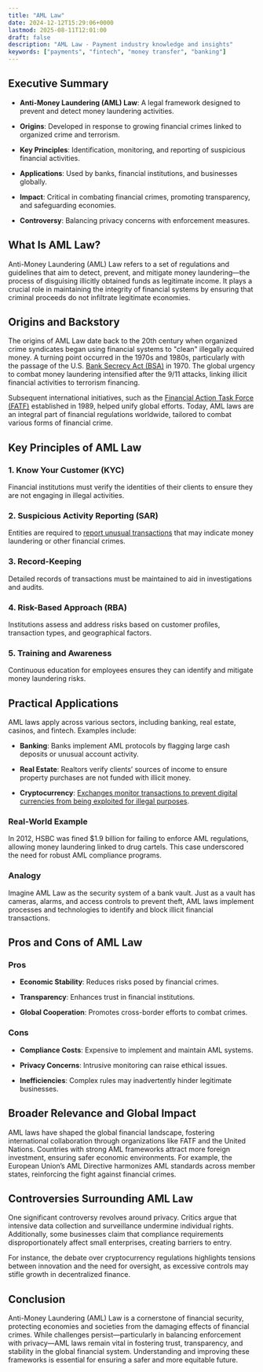 ```yaml
---
title: "AML Law"
date: 2024-12-12T15:29:06+0000
lastmod: 2025-08-11T12:01:00
draft: false
description: "AML Law - Payment industry knowledge and insights"
keywords: ["payments", "fintech", "money transfer", "banking"]
---
```


## Executive Summary

- **Anti-Money Laundering (AML) Law**: A legal framework designed to prevent and detect money laundering activities.

- **Origins**: Developed in response to growing financial crimes linked to organized crime and terrorism.

- **Key Principles**: Identification, monitoring, and reporting of suspicious financial activities.

- **Applications**: Used by banks, financial institutions, and businesses globally.

- **Impact**: Critical in combating financial crimes, promoting transparency, and safeguarding economies.

- **Controversy**: Balancing privacy concerns with enforcement measures.

## What Is AML Law?

Anti-Money Laundering (AML) Law refers to a set of regulations and guidelines that aim to detect, prevent, and mitigate money laundering—the process of disguising illicitly obtained funds as legitimate income. It plays a crucial role in maintaining the integrity of financial systems by ensuring that criminal proceeds do not infiltrate legitimate economies.

## Origins and Backstory

The origins of AML Law date back to the 20th century when organized crime syndicates began using financial systems to "clean" illegally acquired money. A turning point occurred in the 1970s and 1980s, particularly with the passage of the U.S. [Bank Secrecy Act (BSA)](https://faisalkhanllc.xyz/resources/payments-wiki/b/bank-secrecy-act/) in 1970. The global urgency to combat money laundering intensified after the 9/11 attacks, linking illicit financial activities to terrorism financing.

Subsequent international initiatives, such as the [Financial Action Task Force (FATF)](https://faisalkhanllc.xyz/resources/payments-wiki/f/fatf/) established in 1989, helped unify global efforts. Today, AML laws are an integral part of financial regulations worldwide, tailored to combat various forms of financial crime.

## Key Principles of AML Law

### 1. Know Your Customer (KYC)

Financial institutions must verify the identities of their clients to ensure they are not engaging in illegal activities.

### 2. Suspicious Activity Reporting (SAR)

Entities are required to [report unusual transactions](https://faisalkhanllc.xyz/resources/payments-wiki/s/suspicious-activity-report-sar/) that may indicate money laundering or other financial crimes.

### 3. Record-Keeping

Detailed records of transactions must be maintained to aid in investigations and audits.

### 4. Risk-Based Approach (RBA)

Institutions assess and address risks based on customer profiles, transaction types, and geographical factors.

### 5. Training and Awareness

Continuous education for employees ensures they can identify and mitigate money laundering risks.

## Practical Applications

AML laws apply across various sectors, including banking, real estate, casinos, and fintech. Examples include:

- **Banking**: Banks implement AML protocols by flagging large cash deposits or unusual account activity.

- **Real Estate**: Realtors verify clients’ sources of income to ensure property purchases are not funded with illicit money.

- **Cryptocurrency**: [Exchanges monitor transactions to prevent digital currencies from being exploited for illegal purposes](https://faisalkhanllc.xyz/resources/payments-wiki/c/cryptocurrency/).

### Real-World Example

In 2012, HSBC was fined $1.9 billion for failing to enforce AML regulations, allowing money laundering linked to drug cartels. This case underscored the need for robust AML compliance programs.

### Analogy

Imagine AML Law as the security system of a bank vault. Just as a vault has cameras, alarms, and access controls to prevent theft, AML laws implement processes and technologies to identify and block illicit financial transactions.

## Pros and Cons of AML Law

### Pros

- **Economic Stability**: Reduces risks posed by financial crimes.

- **Transparency**: Enhances trust in financial institutions.

- **Global Cooperation**: Promotes cross-border efforts to combat crimes.

### Cons

- **Compliance Costs**: Expensive to implement and maintain AML systems.

- **Privacy Concerns**: Intrusive monitoring can raise ethical issues.

- **Inefficiencies**: Complex rules may inadvertently hinder legitimate businesses.

## Broader Relevance and Global Impact

AML laws have shaped the global financial landscape, fostering international collaboration through organizations like FATF and the United Nations. Countries with strong AML frameworks attract more foreign investment, ensuring safer economic environments. For example, the European Union’s AML Directive harmonizes AML standards across member states, reinforcing the fight against financial crimes.

## Controversies Surrounding AML Law

One significant controversy revolves around privacy. Critics argue that intensive data collection and surveillance undermine individual rights. Additionally, some businesses claim that compliance requirements disproportionately affect small enterprises, creating barriers to entry.

For instance, the debate over cryptocurrency regulations highlights tensions between innovation and the need for oversight, as excessive controls may stifle growth in decentralized finance.

## Conclusion

Anti-Money Laundering (AML) Law is a cornerstone of financial security, protecting economies and societies from the damaging effects of financial crimes. While challenges persist—particularly in balancing enforcement with privacy—AML laws remain vital in fostering trust, transparency, and stability in the global financial system. Understanding and improving these frameworks is essential for ensuring a safer and more equitable future.